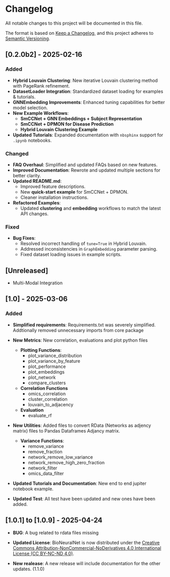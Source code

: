# Changelog

All notable changes to this project will be documented in this file.

The format is based on [Keep a Changelog](https://keepachangelog.com/en/1.0.0/),
and this project adheres to [Semantic Versioning](https://semver.org/).

## [0.2.0b2] - 2025-02-16

### **Added**
- **Hybrid Louvain Clustering**: New iterative Louvain clustering method with PageRank refinement.
- **DatasetLoader Integration**: Standardized dataset loading for examples & tutorials.
- **GNNEmbedding Improvements**: Enhanced tuning capabilities for better model selection.
- **New Example Workflows**:
  - **SmCCNet + GNN Embeddings + Subject Representation**
  - **SmCCNet + DPMON for Disease Prediction**
  - **Hybrid Louvain Clustering Example**
- **Updated Tutorials**: Expanded documentation with `nbsphinx` support for `.ipynb` notebooks.

### **Changed**
- **FAQ Overhaul**: Simplified and updated FAQs based on new features.
- **Improved Documentation**: Rewrote and updated multiple sections for better clarity.
- **Updated README.md**:
  - Improved feature descriptions.
  - New **quick-start example** for SmCCNet + DPMON.
  - Cleaner installation instructions.
- **Refactored Examples**:
  - Updated **clustering** and **embedding** workflows to match the latest API changes.

### **Fixed**
- **Bug Fixes**:
  - Resolved incorrect handling of `tune=True` in Hybrid Louvain.
  - Addressed inconsistencies in `GraphEmbedding` parameter parsing.
  - Fixed dataset loading issues in example scripts.

## **[Unreleased]**
- Multi-Modal Integration

## [1.0] - 2025-03-06

### **Added**
- **Simplified requirements**: Requirements.txt was severely simplified. Addtionally removed unnecessary imports from core package
- **New Metrics**: New correlation, evaluations and plot python files
  - **Plotting Functions**:
    - plot_variance_distribution
    - plot_variance_by_feature
    - plot_performance
    - plot_embeddings
    - plot_network
    - compare_clusters
  - **Correlation Functions**
    - omics_correlation
    - cluster_correlation
    - louvain_to_adjacency
  - **Evaluation**
    - evaluate_rf
- **New Utilities**: Added files to convert RData (Networks as adjency matrix) files to Pandas Dataframes Adjancy matrix.
  - **Variance Functions**:
    - remove_variance
    - remove_fraction
    - network_remove_low_variance
    - network_remove_high_zero_fraction
    - network_filter
    - omics_data_filter

- **Updated Tutorials and Documentation**: New end to end jupiter notebook example.
- **Updated Test**: All test have been updated and new ones have been added.

## [1.0.1] to [1.0.9] - 2025-04-24

- **BUG**: A bug related to rdata files missing
- **Updated License**: BioNeuralNet is now distributed under the [Creative Commons Attribution-NonCommercial-NoDerivatives 4.0 International License (CC BY-NC-ND 4.0)](https://creativecommons.org/licenses/by-nc-nd/4.0/).

- **New realease**: A new release will include documentation for the other updates. (1.1.0)